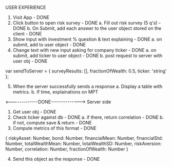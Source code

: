 USER EXPERIENCE

1. Visit App - DONE
2. Click button to open risk survey - DONE
  a. Fill out risk survey (5 q's) - DONE
  b. On Submit, add each answer to the user object stored on the client - DONE
3. Show input with investment % question & text explaining - DONE
  a. on submit, add to user object - DONE
4. Change text with new input asking for company ticker - DONE
  a. on submit, add ticker to user object - DONE
  b. post request to server with user obj - DONE

var sendToServer = {
  surveyResults: [],
  fractionOfWealth: 0.5,
  ticker: 'string'
};

5. When the server successfully sends a response
  a. Display a table with metrics.
  b. If time, explainations on MPT















<-------------DONE-------------->
Server side
1. Get user obj - DONE
2. Check ticker against db - DONE
  a. if there, return correlation - DONE
  b. if not, compute save & return - DONE
3. Compute metrics of this format - DONE

{
  riskyAsset: Number,
  bond: Number,
  financialMean: Number,
  financialStd: Number,
  totalWealthMean: Number,
  totalWealthSD: Number,
  riskAversion: Number,
  correlation: Number,
  fractionOfWealth: Number
}

4. Send this object as the response - DONE


